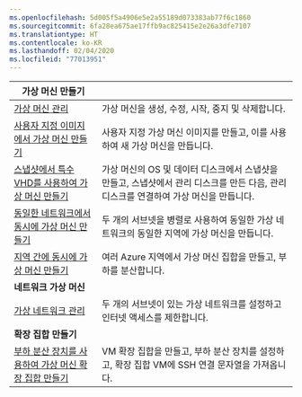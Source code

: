 ```yaml
---
ms.openlocfilehash: 5d005f5a4906e5e2a55189d073383ab77f6c1860
ms.sourcegitcommit: 6fa28ea675ae17ffb9ac825415e2e26a3dfe7107
ms.translationtype: HT
ms.contentlocale: ko-KR
ms.lasthandoff: 02/04/2020
ms.locfileid: "77013951"
---
```

| **가상 머신 만들기** || 
|---|---|
| [가상 머신 관리][1] | 가상 머신을 생성, 수정, 시작, 중지 및 삭제합니다. |
| [사용자 지정 이미지에서 가상 머신 만들기][2] | 사용자 지정 가상 머신 이미지를 만들고, 이를 사용하여 새 가상 머신을 만듭니다. | 
| [스냅샷에서 특수 VHD를 사용하여 가상 머신 만들기][3] | 가상 머신의 OS 및 데이터 디스크에서 스냅샷을 만들고, 스냅샷에서 관리 디스크를 만든 다음, 관리 디스크를 연결하여 가상 머신을 만듭니다. |  
| [동일한 네트워크에서 동시에 가상 머신 만들기][4] | 두 개의 서브넷을 병렬로 사용하여 동일한 가상 네트워크의 동일한 지역에 가상 머신을 만듭니다. |
| [지역 간에 동시에 가상 머신 만들기][5] | 여러 Azure 지역에서 가상 머신 집합을 만들고, 부하를 분산합니다. |
| **네트워크 가상 머신** || 
| [가상 네트워크 관리][6] | 두 개의 서브넷이 있는 가상 네트워크를 설정하고 인터넷 액세스를 제한합니다. |
| **확장 집합 만들기** ||
| [부하 분산 장치를 사용하여 가상 머신 확장 집합 만들기][7] | VM 확장 집합을 만들고, 부하 분산 장치를 설정하고, 확장 집합 VM에 SSH 연결 문자열을 가져옵니다. |

[1]: ../java-sdk-manage-virtual-machines.md
[2]: https://github.com/Azure-Samples/managed-disk-java-create-virtual-machine-using-custom-image/
[3]: https://github.com/Azure-Samples/managed-disk-java-create-virtual-machine-using-specialized-disk-from-vhd/
[4]: https://github.com/Azure-Samples/compute-java-manage-virtual-machines-in-parallel/
[5]: ../java-sdk-virtual-machines-in-parallel.md
[6]: ../java-sdk-manage-virtual-networks.md
[7]: ../java-sdk-manage-vm-scalesets.md